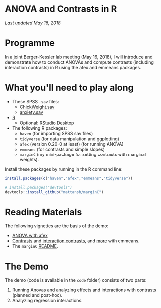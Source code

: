 ANOVA and Contrasts in R
================

<!-- README.md is generated from README.Rmd. Please edit that file -->
*Last updated May 16, 2018*

Programme
=========

In a joint Berger-Kessler lab meeting (May 16, 2018), I will introduce and demonstrate how to conduct ANOVAs and compute contrasts (including interaction contrasts) in R using the afex and emmeans packages.

What you'll need to play along
==============================

-   These SPSS `.sav` files:
    -   [ChickWeight.sav](data/ChickWeight.sav)
    -   [anxiety.sav](data/anxiety.sav)
-   [R](https://cran.r-project.org/)
    -   Optional: [RStudio Desktop](https://www.rstudio.com/)
-   The following R packages:
    -   `haven` (for importing SPSS sav files)
    -   `tidyverse` (for data manipulation and ggplotting)
    -   `afex` (version 0.20-0 at least) (for running ANOVA)
    -   `emmeans` (for contrasts and simple slopes)
    -   `marginC` (my mini-package for setting contrasts with marginal weights).

Install these packages by running in the R command line:

``` r
install.packages(c("haven","afex","emmeans","tidyverse"))

# install.packages("devtools")
devtools::install_github("mattansb/marginC")
```

Reading Materials
=================

The following vignettes are the basis of the demo:
- [ANOVA with afex](https://github.com/singmann/afex/blob/master/vignettes/afex_anova_example.Rmd)
- [Contrasts](https://cran.r-project.org/web/packages/emmeans/vignettes/comparisons.html) and [interaction contrasts](l), and [more](https://cran.r-project.org/web/packages/emmeans/vignettes/confidence-intervals.html) with emmeans.
- The `marginC` [README](https://github.com/mattansb/marginC).

The Demo
========

The demo (code is available in the `code` folder) consists of two parts:

1.  Running Anovas and analyzing effects and interactions with contrasts (planned and post-hoc).
2.  Analyzing regression interactions.
